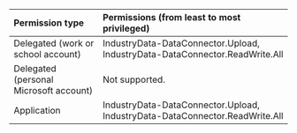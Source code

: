 | Permission type                        | Permissions (from least to most privileged)                                 |
| :------------------------------------- | :-------------------------------------------------------------------------- |
| Delegated (work or school account)     | IndustryData-DataConnector.Upload, IndustryData-DataConnector.ReadWrite.All |
| Delegated (personal Microsoft account) | Not supported.                                                              |
| Application                            | IndustryData-DataConnector.Upload, IndustryData-DataConnector.ReadWrite.All |